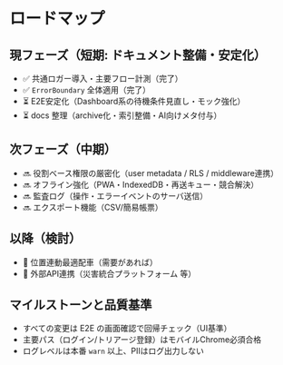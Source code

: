 # ロードマップ

## 現フェーズ（短期: ドキュメント整備・安定化）
- ✅ 共通ロガー導入・主要フロー計測（完了）
- ✅ `ErrorBoundary` 全体適用（完了）
- ⏳ E2E安定化（Dashboard系の待機条件見直し・モック強化）
- ⏳ docs 整理（archive化・索引整備・AI向けメタ付与）

## 次フェーズ（中期）
- 🔜 役割ベース権限の厳密化（user metadata / RLS / middleware連携）
- 🔜 オフライン強化（PWA・IndexedDB・再送キュー・競合解決）
- 🔜 監査ログ（操作・エラーイベントのサーバ送信）
- 🔜 エクスポート機能（CSV/簡易帳票）

## 以降（検討）
- 🔭 位置連動最適配車（需要があれば）
- 🔭 外部API連携（災害統合プラットフォーム 等）

## マイルストーンと品質基準
- すべての変更は E2E の画面確認で回帰チェック（UI基準）
- 主要パス（ログイン/トリアージ登録）はモバイルChrome必須合格
- ログレベルは本番 `warn` 以上、PIIはログ出力しない


